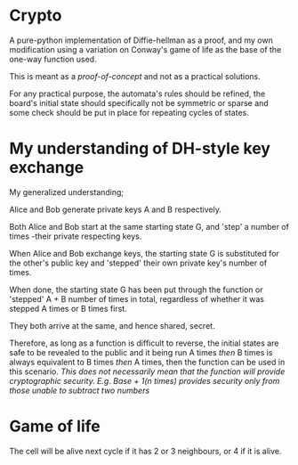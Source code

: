# Crypto
A pure-python implementation of Diffie-hellman as a proof, and my own modification using a variation on Conway's game of life as the base of the one-way function used.

This is meant as a _proof-of-concept_ and not as a practical solutions.

For any practical purpose, the automata's rules should be refined, the board's initial state should specifically not be symmetric or sparse and some check should be put in place for repeating cycles of states.

# My understanding of DH-style key exchange
My generalized understanding;

 Alice and Bob generate private keys A and B respectively.
 
 Both Alice and Bob start at the same starting state G, and 'step' a number of times -their private respecting keys.
 
 When Alice and Bob exchange keys, the starting state G is substituted for the other's public key and 'stepped' their own private key's number of times.
 
 When done, the starting state G has been put through the function or 'stepped' A + B number of times in total, regardless of whether it was stepped A times or B times first.
 
 They both arrive at the same, and hence shared, secret.

Therefore, as long as a function is difficult to reverse, the initial states are safe to be revealed to the public and it being run A times _then_ B times is always equivalent to B times _then_ A times, then the function can be used in this scenario.
_This does not necessarily mean that the function will provide cryptographic security.
E.g. Base + 1(n times) provides security only from those unable to subtract two numbers_

# Game of life
The cell will be alive next cycle if it has 2 or 3 neighbours, or 4 if it is alive.
